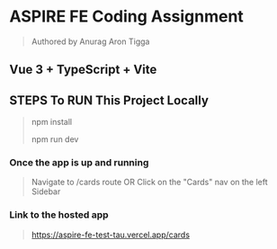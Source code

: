 # ASPIRE FE Coding Assignment

> Authored by Anurag Aron Tigga

## Vue 3 + TypeScript + Vite


## STEPS To RUN This Project Locally

> npm install
>
> npm run dev
>

### Once the app is up and running

> Navigate to /cards route 
> OR
> Click on the "Cards" nav on the left Sidebar


### Link to the hosted app

> https://aspire-fe-test-tau.vercel.app/cards

